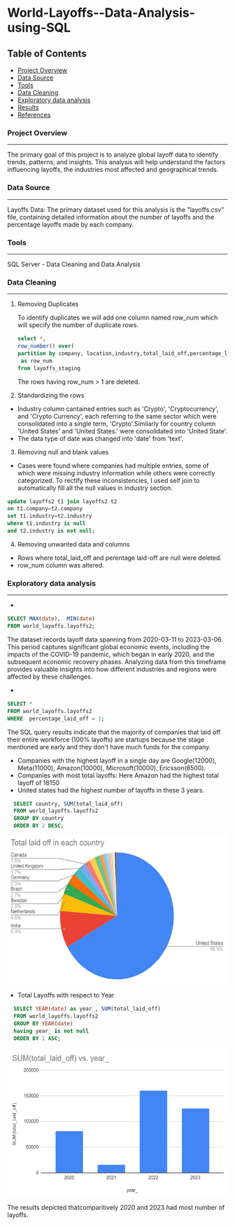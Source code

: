 # World-Layoffs--Data-Analysis-using-SQL

## Table of Contents

- [Project Overview](#project-overview)
- [Data Source](#data-source)
- [Tools](#tools)
- [Data Cleaning](#data-cleaning)
- [Exploratory data analysis](#exploratory-data-analysis)
- [Results](#results)
- [References](#references)

### Project Overview
---

The primary goal of this project is to analyze global layoff data to identify trends, patterns, and insights. This analysis will help understand the factors influencing layoffs, the industries most affected and geographical trends.


### Data Source
---

Layoffs Data: The primary dataset used for this analysis is the "layoffs.csv" file, containing detailed information about the number of layoffs and the percentage layoffs made by each company.

### Tools
---

SQL Server - Data Cleaning and Data Analysis

### Data Cleaning
---


1. Removing Duplicates

    To identify duplicates we will add one column named row_num which will specify the number of duplicate rows.
    ```sql
    select *,
    row_number() over(
    partition by company, location,industry,total_laid_off,percentage_laid_off,date,stage,country,funds_raised_millions)
     as row_num
    from layoffs_staging
    ```
    The rows having row_num > 1 are deleted.

2. Standardizing the rows
   
  - Industry column cantained entries such as 'Crypto', 'Cryptocurrency', and 'Crypto Currency', each referring to the same sector which were consolidated into a 
    single term, 'Crypto'.Similarly for country column 'United States' and 'United States.' were consolidated into 'United State'.
  - The data type of date was changed into 'date' from 'text'.

3. Removing null and blank values

  -  Cases were found where companies had multiple entries, some of which were missing industry information while others were correctly categorized. To rectify these inconsistencies, I used self join to automatically fill all the null values in industry section.
    
```sql
update layoffs2 t1 join layoffs2 t2
on t1.company=t2.company
set t1.industry=t2.industry
where t1.industry is null
and t2.industry is not null;
```

4. Removing unwanted data and columns
   
- Rows where total_laid_off and perentage laid-off are null were deleted.
- row_num column was altered.

### Exploratory data analysis
---
- 
```sql
SELECT MAX(date),  MIN(date)
FROM world_layoffs.layoffs2;
```
The dataset records layoff data spanning from 2020-03-11 to 2023-03-06. This period captures significant global economic events, including the impacts of the COVID-19 pandemic, which began in early 2020, and the subsequent economic recovery phases. Analyzing data from this timeframe provides valuable insights into how different industries and regions were affected by these challenges.

-
```sql
SELECT *
FROM world_layoffs.layoffs2
WHERE  percentage_laid_off = 1;
```
The SQL query results indicate that the majority of companies that laid off their entire workforce (100% layoffs) are startups because the stage mentioned are early and they don't have much funds for the company.

- Companies with the highest layoff in a single day are Google(12000), Meta(11000), Amazon(10000), Microsoft(10000), Ericsson(8500).
- Companies with most total layoffs: Here Amazon had the highest total layoff of 18150
- United states had the highest number of layoffs in these 3 years.

```sql
  SELECT country, SUM(total_laid_off)
  FROM world_layoffs.layoffs2
  GROUP BY country
  ORDER BY 2 DESC;
```

<p>
  <img width="560" height="340" src="Images/pie_chart_country.png">
</p>

- Total Layoffs with respect to Year
  
```sql
  SELECT YEAR(date) as year_, SUM(total_laid_off)
  FROM world_layoffs.layoffs2
  GROUP BY YEAR(date)
  having year_ is not null
  ORDER BY 1 ASC;
 ```
<p>
  <img width="560" height="340" src="Images/year.png">
</p>

The results depicted thatcomparitively 2020 and 2023 had most number of layoffs.



    






